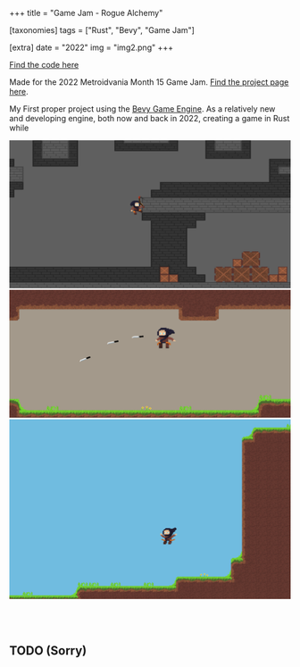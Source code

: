 +++
title = "Game Jam - Rogue Alchemy"

[taxonomies]
tags = ["Rust", "Bevy", "Game Jam"]

[extra]
date = "2022"
img = "img2.png"
+++

[Find the code here](https://github.com/Brick5215/bevy_metroidvania_gamejam)

Made for the 2022 Metroidvania Month 15 Game Jam. [Find the project page here](https://benjamin5215.itch.io/stars-of-rogue).

My First proper project using the [Bevy Game Engine](https://bevyengine.org/). As a relatively new and
developing engine, both now and back in 2022, creating a game in Rust while

<img src = "img1.png">

<img src = "img2.png">

<img src = "img3.png">

<br><br>

## TODO (Sorry)
